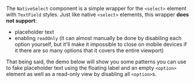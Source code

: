 The `NativeSelect` component is a simple wrapper for the `<select>` element with
`TextField` styles. Just like native `<select>` elements, this wrapper **does
not support**:

- placeholder text
- enabling `readOnly` (it can almost manually be done by disabiling each option
  yourself, but it'll make it impossible to close on mobile devices if it there
  are so many options that it covers the entire viewport)

That being said, the demo below will show you some patterns you can use to fake
placeholder text using the floating label and an empty `<option>` element as
well as a read-only view by disabling all `<option>`s.
